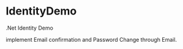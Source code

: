 # IdentityDemo

.Net Identity Demo

implement Email confirmation and Password Change through Email.
